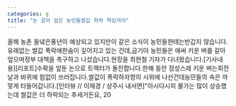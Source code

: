```yaml
---
categories: g
title: "논 갈아 엎은 농민들쌀값 하락 책임져야"
---
```

올해 농촌 들녘은풍년이 예상되고 있지만이 같은 소식이 농민들한테는반갑지 않습니다.유례없는 쌀값 폭락에한숨이 깊어지고 있는 건데,급기야 농민들은 애써 키운 벼를 갈아 엎으며정부 대책을 촉구하고 나섰습니다.현장을 최현철 기자가 다녀왔습니다.[기사내용][리포트]수확을 앞둔 논으로 트랙터가 돌진합니다.한해 동안 정성스레 키운 벼는회전날과 바퀴에 힘없이 쓰러집니다.쌀값이 폭락하자항의 시위에 나선건데농민들의 속은 까맣게 타들어갑니다.[인터뷰 // 이재경 / 상주시 내서면]"아시다시피 물가는 많이 상승했는데 쌀값은 더 하락되는 추세거든요, 20